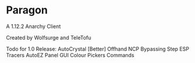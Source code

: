 # Paragon
A 1.12.2 Anarchy Client

Created by Wolfsurge and TeleTofu

Todo for 1.0 Release:
AutoCrystal
[Better] Offhand
NCP Bypassing Step
ESP
Tracers
AutoEZ
Panel GUI
Colour Pickers
Commands
